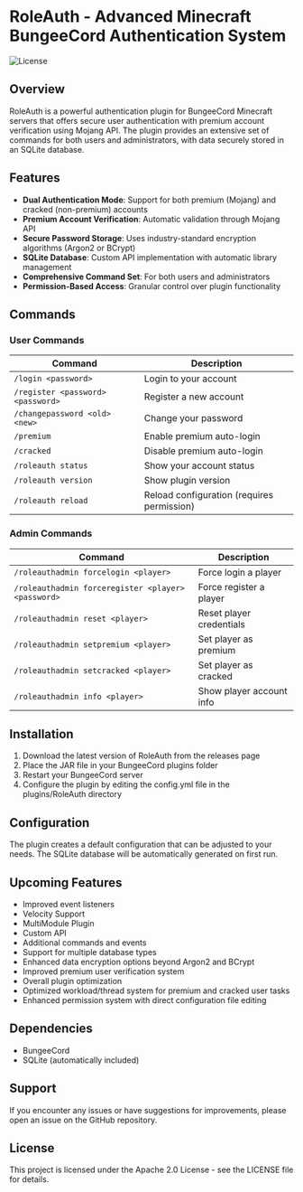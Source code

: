 # RoleAuth - Advanced Minecraft BungeeCord Authentication System

![License](https://img.shields.io/badge/License-MIT-green)

## Overview

RoleAuth is a powerful authentication plugin for BungeeCord Minecraft servers that offers secure user authentication with premium account verification using Mojang API. The plugin provides an extensive set of commands for both users and administrators, with data securely stored in an SQLite database.

## Features

- **Dual Authentication Mode**: Support for both premium (Mojang) and cracked (non-premium) accounts
- **Premium Account Verification**: Automatic validation through Mojang API
- **Secure Password Storage**: Uses industry-standard encryption algorithms (Argon2 or BCrypt)
- **SQLite Database**: Custom API implementation with automatic library management
- **Comprehensive Command Set**: For both users and administrators
- **Permission-Based Access**: Granular control over plugin functionality

## Commands

### User Commands

| Command | Description |
|---------|-------------|
| `/login <password>` | Login to your account |
| `/register <password> <password>` | Register a new account |
| `/changepassword <old> <new>` | Change your password |
| `/premium` | Enable premium auto-login |
| `/cracked` | Disable premium auto-login |
| `/roleauth status` | Show your account status |
| `/roleauth version` | Show plugin version |
| `/roleauth reload` | Reload configuration (requires permission) |

### Admin Commands

| Command | Description |
|---------|-------------|
| `/roleauthadmin forcelogin <player>` | Force login a player |
| `/roleauthadmin forceregister <player> <password>` | Force register a player |
| `/roleauthadmin reset <player>` | Reset player credentials |
| `/roleauthadmin setpremium <player>` | Set player as premium |
| `/roleauthadmin setcracked <player>` | Set player as cracked |
| `/roleauthadmin info <player>` | Show player account info |

## Installation

1. Download the latest version of RoleAuth from the releases page
2. Place the JAR file in your BungeeCord plugins folder
3. Restart your BungeeCord server
4. Configure the plugin by editing the config.yml file in the plugins/RoleAuth directory

## Configuration

The plugin creates a default configuration that can be adjusted to your needs. The SQLite database will be automatically generated on first run.

## Upcoming Features

- Improved event listeners
- Velocity Support
- MultiModule Plugin
- Custom API
- Additional commands and events
- Support for multiple database types
- Enhanced data encryption options beyond Argon2 and BCrypt
- Improved premium user verification system
- Overall plugin optimization
- Optimized workload/thread system for premium and cracked user tasks
- Enhanced permission system with direct configuration file editing

## Dependencies

- BungeeCord
- SQLite (automatically included)

## Support

If you encounter any issues or have suggestions for improvements, please open an issue on the GitHub repository.

## License

This project is licensed under the Apache 2.0 License - see the LICENSE file for details.

